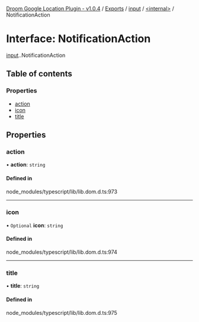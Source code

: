 [Droom Google Location Plugin - v1.0.4](../README.md) / [Exports](../modules.md) / [input](../modules/input.md) / [<internal\>](../modules/input._internal_.md) / NotificationAction

# Interface: NotificationAction

[input](../modules/input.md).[<internal>](../modules/input._internal_.md).NotificationAction

## Table of contents

### Properties

- [action](input._internal_.NotificationAction.md#action)
- [icon](input._internal_.NotificationAction.md#icon)
- [title](input._internal_.NotificationAction.md#title)

## Properties

### action

• **action**: `string`

#### Defined in

node_modules/typescript/lib/lib.dom.d.ts:973

___

### icon

• `Optional` **icon**: `string`

#### Defined in

node_modules/typescript/lib/lib.dom.d.ts:974

___

### title

• **title**: `string`

#### Defined in

node_modules/typescript/lib/lib.dom.d.ts:975
